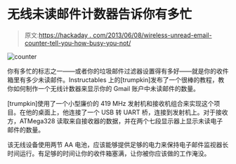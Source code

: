 # 无线未读邮件计数器告诉你有多忙

> 原文:[https://hackaday . com/2013/06/08/wireless-unread-email-counter-tell-you-how-busy-you-not/](https://hackaday.com/2013/06/08/wireless-unread-email-counter-tells-you-how-busy-youre-not/)

![counter](../Images/0e86a776bfc89d64042182086f94f2a6.png)

你有多忙的标志之一——或者你的垃圾邮件过滤器设置得有多好——就是你的收件箱里有多少未读邮件。Instructables 上的[trumpkin]发布了一个很棒的教程，教你如何制作一个无线计数器来显示你的 Gmail 账户中未读邮件的数量。

[trumpkin]使用了一个小型廉价的 419 MHz 发射机和接收机组合来实现这个项目。在他的桌面上，他连接了一个 USB 转 UART 桥，连接到发射机上。对于接收方，ATMega328 读取来自接收器的数据，并在两个七段显示器上显示未读电子邮件的数量。

该无线设备使用两节 AA 电池，应该能够提供足够的电力来保持电子邮件监视器长时间运行。有足够的时间让你的收件箱塞满，让你被你应该做的工作淹没。